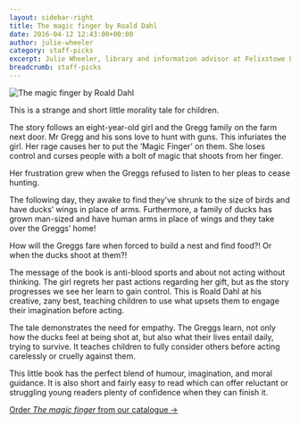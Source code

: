 ```yaml
---
layout: sidebar-right
title: The magic finger by Roald Dahl
date: 2016-04-12 12:43:00+00:00
author: julie-wheeler
category: staff-picks
excerpt: Julie Wheeler, library and information advisor at Felixstowe Library, reviews this Roald Dahl morality tale published in 1966, in honour of Felixstowe Library's 50th anniversary.
breadcrumb: staff-picks
---
```

![The magic finger by Roald Dahl](/images/featured/featured-the-magic-finger.jpg)

This is a strange and short little morality tale for children.

The story follows an eight-year-old girl and the Gregg family on the farm next door. Mr Gregg and his sons love to hunt with guns. This infuriates the girl. Her rage causes her to put the ‘Magic Finger’ on them. She loses control and curses people with a bolt of magic that shoots from her finger.

Her frustration grew when the Greggs refused to listen to her pleas to cease hunting.

The following day, they awake to find they’ve shrunk to the size of birds and have ducks’ wings in place of arms. Furthermore, a family of ducks has grown man-sized and have human arms in place of wings and they take over the Greggs’ home!

How will the Greggs fare when forced to build a nest and find food?! Or when the ducks shoot at them?!

The message of the book is anti-blood sports and about not acting without thinking. The girl regrets her past actions regarding her gift, but as the story progresses we see her learn to gain control. This is Roald Dahl at his creative, zany best, teaching children to use what upsets them to engage their imagination before acting.

The tale demonstrates the need for empathy. The Greggs learn, not only how the ducks feel at being shot at, but also what their lives entail daily, trying to survive. It teaches children to fully consider others before acting carelessly or cruelly against them.

This little book has the perfect blend of humour, imagination, and moral guidance. It is also short and fairly easy to read which can offer reluctant or struggling young readers plenty of confidence when they can finish it.

[Order <cite>The magic finger</cite> from our catalogue →](https://suffolk.spydus.co.uk/cgi-bin/spydus.exe/ENQ/OPAC/BIBENQ/6311857?QRY=CTIBIB%3C%20IRN(6388)&QRYTEXT=The%20magic%20finger)
